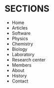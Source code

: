 # SECTIONS

- Home
- Articles
- Software
- Physics
- Chemistry
- Biology
- Laboratory
- Research center
- Members
- About
- History
- Contact
